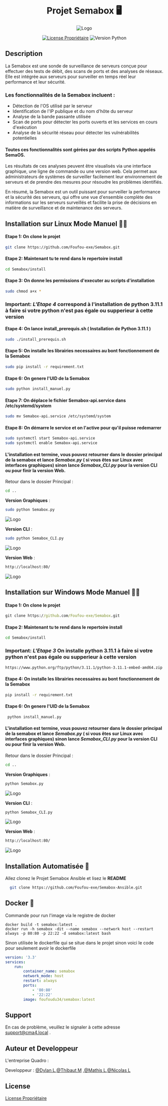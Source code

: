 <div align="center">
  <h1>Projet Semabox 🖥️</h1>

  ![Logo](https://github.com/Foufou-exe/Semabox/blob/dev/.github/Logo_Banniere.png?raw=true)


 
  
  [![License Propriétaire](https://img.shields.io/badge/License-Propri%C3%A9taire-green.svg)](https://github.com/Foufou-exe/Semabox/blob/main/license)
  ![Version Python](https://img.shields.io/badge/Compatible-Python%203.11.1-yellow.svg)

</div>

## Description

La Semabox est une sonde de surveillance de serveurs conçue pour effectuer des tests de débit, des scans de ports et des analyses de réseaux. Elle est intégrée aux serveurs pour surveiller en temps réel leur performance et leur sécurité.

### Les fonctionnalités de la Semabox incluent :

- Détection de l'OS utilisé par le serveur
- Identification de l'IP publique et du nom d'hôte du serveur
- Analyse de la bande passante utilisée
- Scan de ports pour détecter les ports ouverts et les services en cours d'exécution
- Analyse de la sécurité réseau pour détecter les vulnérabilités potentielles

#### Toutes ces fonctionnalités sont gérées par des scripts Python appelés **SemaOS**. 
Les résultats de ces analyses peuvent être visualisés via une interface graphique, une ligne de commande ou une version web. Cela permet aux administrateurs de systèmes de surveiller facilement leur environnement de serveurs et de prendre des mesures pour résoudre les problèmes identifiés.

En résumé, la Semabox est un outil puissant pour surveiller la performance et la sécurité des serveurs, qui offre une vue d'ensemble complète des informations sur les serveurs surveillés et facilite la prise de décisions en matière de surveillance et de maintenance des serveurs.

## Installation sur Linux Mode Manuel 👩‍🌾

#### **Etape 1**: On clone le projet 

```bash
git clone https://github.com/Foufou-exe/Semabox.git
```
#### **Etape 2**: Maintenant tu te rend dans le repertoire **install** 

```bash
cd Semabox/install
```
#### **Etape 3**: On donne les permissions d'executer au scripts d'installation 

```bash
sudo chmod a+x *
```
### **Important**: *L'Etape 4* correspond à l'installation de **python 3.11.1** à faire si votre python n'est pas égale ou supperieur à cette version 


#### **Etape 4**: On lance **install_prerequis.sh** ( Installation de Python 3.11.1 )

```bash
sudo ./install_prerequis.sh
```

#### **Etape 5**: On installe les librairies necessaires au bont fonctionnement de la Semabox

```bash
sudo pip install -r requirement.txt
```
#### **Etape 6**: On genere l'UID de la Semabox

```bash
sudo python install_manuel.py
```

#### **Etape 7**: On déplace le fichier Semabox-api.service dans /etc/systemd/system

```bash
sudo mv Semabox-api.service /etc/systemd/system
```

#### **Etape 8**: On démarre le service et on l'active pour qu'il puisse redemarrer

```bash
sudo systemctl start Semabox-api.service
sudo systemctl enable Semabox-api.service
```

#### L'installation est termine, vous pouvez retourner dans le dossier principal de la semabox et lance *Semabox.py* ( **si vous êtes sur Linux avec interfaces graphiques**) sinon lance *Semabox_CLI.py* pour **la version CLI** ou pour finir **la version Web**.
Retour dans le dossier Principal :
```bash
cd ..
```
**Version Graphiques** :
```bash
sudo python Semabox.py
```
![Logo](https://github.com/Foufou-exe/Semabox/blob/dev/.github/Semabox.png?raw=true)

**Version CLI** :
```bash
sudo python Semabox_CLI.py
```
![Logo](https://github.com/Foufou-exe/Semabox/blob/dev/.github/Semabox_CLI.png?raw=true)

**Version Web** :
```bash
http://localhost:80/
```
![Logo](https://github.com/Foufou-exe/Semabox/blob/dev/.github/SemaWEB.png?raw=true)

## Installation sur Windows Mode Manuel 👩‍🌾

#### **Etape 1**: On clone le projet 

```cmd
git clone https://github.com/Foufou-exe/Semabox.git
```
#### **Etape 2**: Maintenant tu te rend dans le repertoire **install** 

```bash
cd Semabox/install
```

### **Important**: *L'Etape 3* On installe **python 3.11.1** à faire si votre python n'est pas égale ou supperieur à cette version 

```cmd
https://www.python.org/ftp/python/3.11.1/python-3.11.1-embed-amd64.zip
```
#### **Etape 4**: On installe les librairies necessaires au bont fonctionnement de la Semabox

```cmd
pip install -r requirement.txt
```
#### **Etape 6**: On genere l'UID de la Semabox

```cmd
 python install_manuel.py
```

#### L'installation est termine, vous pouvez retourner dans le dossier principal de la semabox et lance *Semabox.py* ( **si vous êtes sur Linux avec interfaces graphiques**) sinon lance *Semabox_CLI.py* pour **la version CLI** ou pour finir **la version Web**.
Retour dans le dossier Principal :
```cmd
cd ..
```
**Version Graphiques** :
```cmd
python Semabox.py
```
![Logo](https://github.com/Foufou-exe/Semabox/blob/dev/.github/Semabox.png?raw=true)

**Version CLI** :
```cmd
python Semabox_CLI.py
```
![Logo](https://github.com/Foufou-exe/Semabox/blob/dev/.github/Semabox_CLI.png?raw=true)

**Version Web** :
```html
http://localhost:80/
```
![Logo](https://github.com/Foufou-exe/Semabox/blob/dev/.github/SemaWEB.png?raw=true)

## Installation Automatisée 🤖

Allez clonez le Projet Semabox Ansible et lisez le **README**

```bash
  git clone https://github.com/Foufou-exe/Semabox-Ansible.git
```
## Docker 🐳

Commande pour run l'image via le registre de docker

```docker
docker build -t semabox:latest .
docker run -h semabox -dit --name semabox --network host --restart always -p 80:80 -p 22:22 -d semabox:latest bash
```
Sinon utilisée le dockerfile qui se situe dans le projet sinon voici le code pour seulement avoir le dockerfile 

```docker-compose.yml
version: '3.3'
services:
    run:
        container_name: semabox
        network_mode: host
        restart: always
        ports:
            - '80:80'
            - '22:22'
        image: foufoudu34/semabox:latest

```

## Support

En cas de problème, veuillez le signaler à cette adresse support@cma4.local .



## Auteur et Developpeur

L'entreprise Quadro :

Developpeur : [@Dylan L](https://github.com/thorbeorn),[@Thibaut M](https://github.com/Foufou-exe) ,[@Mathis L](https://github.com/mathislef34),[@Nicolas L](https://github.com/nicolasLlinares) 



## License

[License Propriétaire](https://github.com/Foufou-exe/Semabox/blob/main/license)

